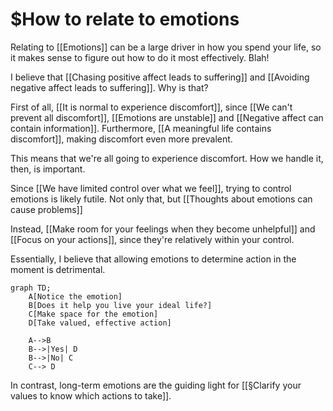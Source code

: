 # $How to relate to emotions
Relating to [[Emotions]] can be a large driver in how you spend your life, so it makes sense to figure out how to do it most effectively. Blah!

I believe that [[Chasing positive affect leads to suffering]] and [[Avoiding negative affect leads to suffering]]. Why is that?

First of all, [[It is normal to experience discomfort]], since [[We can't prevent all discomfort]], [[Emotions are unstable]] and [[Negative affect can contain information]]. Furthermore, [[A meaningful life contains discomfort]], making discomfort even more prevalent.

This means that we're all going to experience discomfort. How we handle it, then, is important.

Since [[We have limited control over what we feel]], trying to control emotions is likely futile. Not only that, but [[Thoughts about emotions can cause problems]]

Instead, [[Make room for your feelings when they become unhelpful]] and [[Focus on your actions]], since they're relatively within your control.

Essentially, I believe that allowing emotions to determine action in the moment is detrimental.

```mermaid
graph TD;
	A[Notice the emotion]
	B[Does it help you live your ideal life?]
	C[Make space for the emotion]
	D[Take valued, effective action]
	
	A-->B
	B-->|Yes| D
	B-->|No| C
	C--> D
```

In contrast, long-term emotions are the guiding light for [[§Clarify your values to know which actions to take]].

<!-- #Life -->

<!-- {BearID:F9AB0D18-8E47-415E-82B1-8EB39BD383ED-15756-00001303237D3756} -->
